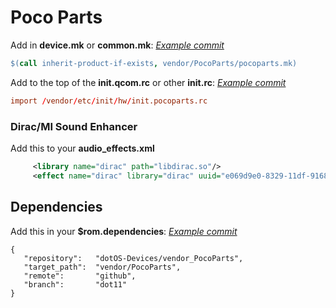 # Poco Parts
Add in **device.mk** or **common.mk**:  [*Example commit*](https://github.com/windeqk/device_xiaomi_surya/commit/a0709d7a2ae3ea8388636a517dce2d0e4efa3ef9#diff-247ee86229a709a6e2eedfc1d3c4a557825aee073e20b0112ab76f4ca8e4bc4e)
```makefile
$(call inherit-product-if-exists, vendor/PocoParts/pocoparts.mk)
```
Add to the top of the **init.qcom.rc** or other **init.rc**:     [*Example commit*](https://github.com/windeqk/device_xiaomi_surya/commit/c7be5b48b1bb4050575ac13992a4b7692eee3031)
```rc
import /vendor/etc/init/hw/init.pocoparts.rc
```



### Dirac/MI Sound Enhancer

Add this to your **audio_effects.xml**
```xml
     <library name="dirac" path="libdirac.so"/>
     <effect name="dirac" library="dirac" uuid="e069d9e0-8329-11df-9168-0002a5d5c51b"/>
```
## Dependencies
Add this in your **$rom.dependencies**:      [*Example commit*](https://github.com/windeqk/device_xiaomi_surya/commit/a0709d7a2ae3ea8388636a517dce2d0e4efa3ef9#diff-7e765a5169613eb0cc5d4ed1bb9c52cca0c6bfa5ce1175623ba9b9475d3fe47e)

```
{
   "repository":   "dotOS-Devices/vendor_PocoParts",
   "target_path":  "vendor/PocoParts",
   "remote":       "github",
   "branch":       "dot11"
}
```
